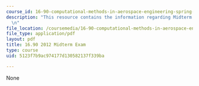 ```yaml
---
course_id: 16-90-computational-methods-in-aerospace-engineering-spring-2014
description: "This resource contains the information regarding Midterm Exam.\r\n\r\
  \n"
file_location: /coursemedia/16-90-computational-methods-in-aerospace-engineering-spring-2014/5123f7b9ac974177d130582137f339ba_MIT16_90S14_midterm.pdf
file_type: application/pdf
layout: pdf
title: 16.90 2012 Midterm Exam
type: course
uid: 5123f7b9ac974177d130582137f339ba

---
```

None
